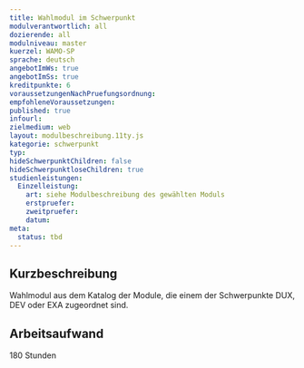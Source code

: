 ```yaml
---
title: Wahlmodul im Schwerpunkt
modulverantwortlich: all
dozierende: all
modulniveau: master
kuerzel: WAMO-SP
sprache: deutsch
angebotImWs: true
angebotImSs: true
kreditpunkte: 6
voraussetzungenNachPruefungsordnung: 
empfohleneVoraussetzungen: 
published: true
infourl: 
zielmedium: web
layout: modulbeschreibung.11ty.js
kategorie: schwerpunkt
typ: 
hideSchwerpunktChildren: false
hideSchwerpunktloseChildren: true
studienleistungen:
  Einzelleistung:
    art: siehe Modulbeschreibung des gewählten Moduls
    erstpruefer: 
    zweitpruefer: 
    datum:
meta:
  status: tbd    
---
```


## Kurzbeschreibung

Wahlmodul aus dem Katalog der Module, die einem der Schwerpunkte DUX, DEV oder EXA zugeordnet sind.

## Arbeitsaufwand

180 Stunden
